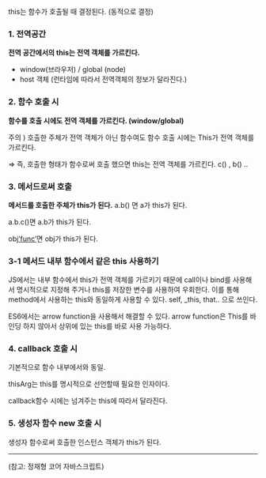 this는 함수가 호출될 때 결정된다. (동적으로 결정) 

### 1. 전역공간

**전역 공간에서의 this는 전역 객체를 가르킨다.**

- window(브라우저) / global (node)
- host 객체 (런타임에 따라서 전역객체의 정보가 달라진다.)

### 2. 함수 호출 시

**함수를 호출 시에도 전역 객체를 가르킨다. (window/global)**

주의 ) 호출한 주체가 전역 객체가 아닌 함수여도 함수 호출 시에는 This가 전역 객체를 가르킨다. 

⇒ 즉, 호출한 형태가 함수로써 호출 했으면 this는 전역 객체를 가르킨다. 
c() , b() .. 

### 3. 메서드로써 호출

**메서드를 호출한 주체가 this가 된다.** 
a.b() 면 a가 this가 된다.

a.b.c()면 a.b가 this가 된다.

obj[’func’]()면 obj가 this가 된다.


### 3-1 메서드 내부 함수에서 같은 this 사용하기

JS에서는 내부 함수에서 this가 전역 객체를 가르키기 때문에 call이나 bind를 사용해서 명시적으로 지정해 주거나 this를 저장한 변수를 사용하여 우회한다. 이를 통해 method에서 사용하는 this와 동일하게 사용할 수 있다. self, _this, that.. 으로 쓰인다.


ES6에서는 arrow function을 사용해서 해결할 수 있다. arrow function은 This를 바인딩 하지 않아서 상위에 있는 this를 바로 사용 가능하다. 

### 4. callback 호출 시

기본적으로 함수 내부에서와 동일.

thisArg는 this를 명시적으로 선언할때 필요한 인자이다.

callback함수 시에는 넘겨주는 this에 따라서 달라진다. 

### 5. 생성자 함수 new 호출 시

생성자 함수로써 호출한 인스턴스 객체가 this가 된다. 

---


(참고: 정재형 코어 자바스크립트) 
